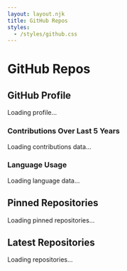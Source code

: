 ```yaml
---
layout: layout.njk
title: GitHub Repos
styles:
  - /styles/github.css
---
```


# GitHub Repos

## GitHub Profile

<div class="profile-card">
  <div id="profile-container">
    <div class="loading-spinner">Loading profile...</div>
  </div>
</div>

<div class="graphs">
  <div class="graph-container">
    <h3>Contributions Over Last 5 Years</h3>
    <canvas id="contributionsChart"></canvas>
    <div class="loading-spinner">Loading contributions data...</div>
  </div>
  <div class="graph-container language-container">
    <h3>Language Usage</h3>
    <canvas id="languagePieChart"></canvas>
    <div class="loading-spinner">Loading language data...</div>
  </div>
</div>

## Pinned Repositories

<div class="timeline pinned" id="pinned-repos-container">
  <div class="loading-spinner">Loading pinned repositories...</div>
</div>

## Latest Repositories

<div class="timeline latest" id="latest-repos-container">
  <div class="loading-spinner">Loading repositories...</div>
</div>

<!-- Add Loader -->
<div class="loader" id="loader" style="display: none;">Loading more repositories...</div>

<!-- Add space before footer -->
<div class="footer-spacer"></div>
<p>
<p>

<script>
  let repoData = [];
  let currentIndex = 0;
  const reposPerLoad = 6;
  let chartJSLoaded = false;

  // Load Chart.js dynamically only when needed
  function loadChartJS() {
    return new Promise((resolve, reject) => {
      if (chartJSLoaded || typeof Chart !== 'undefined') {
        chartJSLoaded = true;
        resolve();
        return;
      }
      
      const script = document.createElement('script');
      script.src = 'https://cdn.jsdelivr.net/npm/chart.js';
      script.onload = () => {
        chartJSLoaded = true;
        resolve();
      };
      script.onerror = reject;
      document.head.appendChild(script);
    });
  }

  // Fetch GitHub Profile
  async function fetchGithubProfile() {
    try {
      const response = await fetch('/.netlify/functions/github-profile');
      if (!response.ok) throw new Error('Failed to fetch profile');
      
      const data = await response.json();
      renderProfile(data);
    } catch (error) {
      console.error('Error fetching profile:', error);
      document.getElementById('profile-container').innerHTML = 
        '<div class="error-message">Failed to load GitHub profile. Please try again later.</div>';
    }
  }

  // Render GitHub Profile
  function renderProfile(data) {
    const profile = data.profile;
    // Target the existing .profile-card element directly instead of a separate container
    const profileCard = document.querySelector('.profile-card');
    
    profileCard.innerHTML = `
        <img src="${profile.avatar_url}" alt="${profile.name}'s avatar" class="profile-picture"/>
        <div class="profile-info">
          <h2>
            ${profile.name}
            <a href="https://github.com/${profile.login}" target="_blank" class="github-link" aria-label="Visit GitHub Profile">
              <svg xmlns="http://www.w3.org/2000/svg" width="24" height="24" fill="currentColor" class="github-icon" viewBox="0 0 24 24">
                <path d="M12,0.296C5.373,0.296,0,5.668,0,12.3c0,5.303,3.438,9.8,8.205,11.387c0.6,0.111,0.82-0.261,0.82-0.577c0-0.285-0.01-1.04-0.016-2.04c-3.338,0.725-4.042-1.61-4.042-1.61C4.422,18.07,3.633,17.7,3.633,17.7c-1.087-0.744,0.083-0.729,0.083-0.729c1.205,0.084,1.84,1.234,1.84,1.234c1.07,1.836,2.809,1.305,3.495,0.997c0.108-0.775,0.418-1.305,0.76-1.605c-2.665-0.3-5.466-1.334-5.466-5.93c0-1.31,0.469-2.38,1.235-3.22c-0.124-0.303-0.535-1.523,0.117-3.176c0,0,1.008-0.322,3.3,1.23c0.96-0.267,1.98-0.4,3-0.405c1.02,0.005,2.04,0.138,3,0.405c2.28-1.552,3.285-1.23,3.285-1.23c0.653,1.653,0.242,2.873,0.118,3.176c0.77,0.84,1.233,1.91,1.233,3.22c0,4.61-2.807,5.625-5.479,5.92c0.43,0.372,0.823,1.102,0.823,2.222c0,1.606-0.014,2.896-0.014,3.286c0,0.315,0.216,0.694,0.826,0.576C20.565,21.1,24,16.596,24,12.3C24,5.668,18.627,0.296,12,0.296z"/>
              </svg>
            </a>
          </h2>
          <p>${profile.bio || ''}</p>
          <p>Followers: ${profile.followers}</p>
          <p>Following: ${profile.following}</p>
          <p>Total Commits: ${data.totalCommits}</p>
        </div>
    `;
  }

  // Fetch Pinned Repos
  async function fetchPinnedRepos() {
    try {
      const response = await fetch('/.netlify/functions/github-pinned-repos');
      if (!response.ok) throw new Error('Failed to fetch pinned repos');
      
      const data = await response.json();
      renderPinnedRepos(data);
    } catch (error) {
      console.error('Error fetching pinned repos:', error);
      document.getElementById('pinned-repos-container').innerHTML = 
        '<div class="error-message">Failed to load pinned repositories. Please try again later.</div>';
    }
  }

  // Render Pinned Repos
  function renderPinnedRepos(repos) {
    const container = document.getElementById('pinned-repos-container');
    container.innerHTML = '';
    
    repos.forEach(repo => {
      const repoItem = document.createElement('div');
      repoItem.classList.add('timeline-item');
      
      repoItem.innerHTML = `
        <span class="timeline-date">Created: ${new Date(repo.created_at).toISOString().split('T')[0]}</span>
        <h3><a href="${repo.html_url}" target="_blank">${repo.name}</a></h3>
        <p>${repo.description || 'No description available.'}</p>
        <p class="star">${repo.stargazers_count}</p>
        <p class="fork">${repo.forks_count}</p>
        ${repo.pushed_at ? `<p class="active">Last Active: ${new Date(repo.pushed_at).toISOString().split('T')[0]}</p>` : ''}
      `;
      
      container.appendChild(repoItem);
    });
  }

  // Fetch Latest Repos
  async function fetchLatestRepos() {
    try {
      const response = await fetch('/.netlify/functions/github-latest-repos');
      if (!response.ok) throw new Error('Failed to fetch repos');
      
      repoData = await response.json();
      document.getElementById('latest-repos-container').innerHTML = '';
      loadRepos();
    } catch (error) {
      console.error('Error fetching latest repos:', error);
      document.getElementById('latest-repos-container').innerHTML = 
        '<div class="error-message">Failed to load repositories. Please try again later.</div>';
    }
  }

  // Load repos in batches
  function loadRepos() {
    const reposToLoad = repoData.slice(currentIndex, currentIndex + reposPerLoad);
    reposToLoad.forEach((repo, index) => {
      setTimeout(() => {
        const repoItem = document.createElement('div');
        repoItem.classList.add('timeline-item', 'fade-in'); 
    
        repoItem.innerHTML = `
          <span class="timeline-date">Created: ${new Date(repo.created_at).toISOString().split('T')[0]}</span>
          <h3><a href="${repo.html_url}" target="_blank">${repo.name}</a></h3>
          <p>${repo.description || 'No description available.'}</p>
          <p class="star">${repo.stargazers_count}</p>
          <p class="fork">${repo.forks_count}</p>
          ${repo.pushed_at ? `<p class="active">Last Active: ${new Date(repo.pushed_at).toISOString().split('T')[0]}</p>` : ''}
        `;
    
        document.getElementById('latest-repos-container').appendChild(repoItem);
      }, index * 100);
    });
    
    currentIndex += reposPerLoad;
  
    if (currentIndex >= repoData.length) {
      document.getElementById('loader').style.display = 'none';
      window.removeEventListener('scroll', handleScroll);
    } else {
      document.getElementById('loader').style.display = 'block';
    }
  }

  function handleScroll() {
    if (window.innerHeight + window.scrollY >= document.body.offsetHeight - 500) {
      if (currentIndex < repoData.length) {
        loadRepos();
      }
    }
  }

  // Fetch contributions data and render chart
  async function fetchContributionsData() {
    try {
      const response = await fetch('/.netlify/functions/github-contributions');
      if (!response.ok) throw new Error('Failed to fetch contributions');
      
      const contributionsData = await response.json();
      document.querySelector('.graph-container .loading-spinner').style.display = 'none';
      // Load Chart.js before rendering
      await loadChartJS();
      renderContributionsChart(contributionsData);
    } catch (error) {
      console.error('Error fetching contributions:', error);
      document.querySelector('.graph-container').innerHTML += 
        '<div class="error-message">Failed to load contributions data. Please try again later.</div>';
    }
  }

  // Render contributions chart
  function renderContributionsChart(contributionsData) {
    const ctxContributions = document.getElementById('contributionsChart').getContext('2d');
    const contributionsChart = new Chart(ctxContributions, {
      type: 'bar',
      data: {
        labels: contributionsData.labels,
        datasets: [{
          label: 'Commits',
          data: contributionsData.data,
          backgroundColor: 'rgba(54, 162, 235, 0.5)',
          borderColor: 'rgba(54, 162, 235, 1)',
          borderWidth: 1
        }]
      },
      options: {
        responsive: true,
        maintainAspectRatio: true,
        devicePixelRatio: 2,
        scales: {
          x: { 
            display: true, 
            title: { display: true, text: 'Year' } 
          },
          y: { 
            display: true,
            title: { display: true, text: 'Number of Commits' },
            beginAtZero: true
          }
        },
        plugins: {
          legend: {
            display: true,
            position: 'top'
          },
          tooltip: {
            enabled: true
          }
        }
      }
    });
  }

  // Fetch language stats and render chart
  async function fetchLanguageStats() {
    try {
      const response = await fetch('/.netlify/functions/github-language-stats');
      if (!response.ok) throw new Error('Failed to fetch language stats');
      
      const languageData = await response.json();
      document.querySelectorAll('.language-container .loading-spinner')[0].style.display = 'none';
      renderLanguagePieChart(languageData);
    } catch (error) {
      console.error('Error fetching language stats:', error);
      document.querySelector('.language-container').innerHTML += 
        '<div class="error-message">Failed to load language data. Please try again later.</div>';
    }
  }

  // Render language pie chart
  function renderLanguagePieChart(languageData) {
    // Calculate total bytes
    const totalBytes = Object.values(languageData).reduce((a, b) => a + b, 0);
    
    // Calculate percentage for each language
    const languagePercentages = Object.fromEntries(
      Object.entries(languageData).map(([lang, bytes]) => [lang, ((bytes / totalBytes) * 100).toFixed(2)])
    );

    function getThemeTextColor() {
      return getComputedStyle(document.body).getPropertyValue('--text-color');
    }

    const ctxLanguages = document.getElementById('languagePieChart').getContext('2d');
    const languagePieChart = new Chart(ctxLanguages, {
      type: 'pie',
      data: {
        labels: Object.keys(languagePercentages),
        datasets: [{
          data: Object.values(languagePercentages),
          backgroundColor: [
            '#FF6384', '#36A2EB', '#FFCE56', '#4BC0C0',
            '#9966FF', '#FF9F40', '#E7E9ED', '#76A346'
          ],
        }]
      },
      options: {
        responsive: true,
        maintainAspectRatio: true,
        plugins: {
          legend: {
            position: 'bottom',
            labels: {
              boxWidth: 16,
              font: {
                size: 11
              },
              color: getThemeTextColor()
            }
          },
          tooltip: {
            callbacks: {
              label: function(context) {
                const label = context.label || '';
                const value = context.parsed || 0;
                return `${label}: ${value}%`;
              }
            }
          }
        }
      }
    });
  }

  // Initialize
  document.addEventListener('DOMContentLoaded', () => {
    fetchGithubProfile();
    fetchPinnedRepos();
    fetchLatestRepos();
    fetchContributionsData();
    fetchLanguageStats();
    
    window.addEventListener('scroll', handleScroll);
  });
</script>
